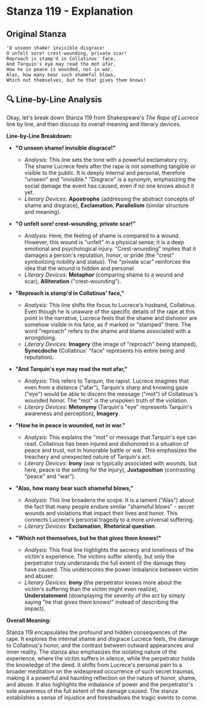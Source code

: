 # Stanza 119 - Explanation

## Original Stanza
```
'O unseen shame! invisible disgrace!
O unfelt sore! crest-wounding, private scar!
Reproach is stamp'd in Collatinus' face,
And Tarquin's eye may read the mot afar,
How he in peace is wounded, not in war.
Alas, how many bear such shameful blows,
Which not themselves, but he that gives them knows!
```

## 🔍 Line-by-Line Analysis
Okay, let's break down Stanza 119 from Shakespeare's *The Rape of Lucrece* line by line, and then discuss its overall meaning and literary devices.

**Line-by-Line Breakdown:**

*   **"O unseen shame! invisible disgrace!"**
    *   *Analysis:* This line sets the tone with a powerful exclamatory cry. The shame Lucrece feels after the rape is not something tangible or visible to the public. It is deeply internal and personal, therefore "unseen" and "invisible." "Disgrace" is a synonym, emphasizing the social damage the event has caused, even if no one knows about it yet.
    *   *Literary Devices:* **Apostrophe** (addressing the abstract concepts of shame and disgrace), **Exclamation**, **Parallelism** (similar structure and meaning).

*   **"O unfelt sore! crest-wounding, private scar!"**
    *   *Analysis:* Here, the feeling of shame is compared to a wound. However, this wound is "unfelt" in a physical sense; it is a deep emotional and psychological injury. "Crest-wounding" implies that it damages a person's reputation, honor, or pride (the "crest" symbolizing nobility and status). The "private scar" reinforces the idea that the wound is hidden and personal.
    *   *Literary Devices:* **Metaphor** (comparing shame to a wound and scar), **Alliteration** ("crest-wounding").

*   **"Reproach is stamp'd in Collatinus' face,"**
    *   *Analysis:* This line shifts the focus to Lucrece's husband, Collatinus. Even though he is unaware of the specific details of the rape at this point in the narrative, Lucrece feels that the shame and dishonor are somehow visible in his face, as if marked or "stamped" there. The word "reproach" refers to the shame and blame associated with a wrongdoing.
    *   *Literary Devices:* **Imagery** (the image of "reproach" being stamped), **Synecdoche** (Collatinus' "face" represents his entire being and reputation).

*   **"And Tarquin's eye may read the mot afar,"**
    *   *Analysis:* This refers to Tarquin, the rapist. Lucrece imagines that even from a distance ("afar"), Tarquin's sharp and knowing gaze ("eye") would be able to discern the message ("mot") of Collatinus's wounded honor. The "mot" is the unspoken truth of the violation.
    *   *Literary Devices:* **Metonymy** (Tarquin's "eye" represents Tarquin's awareness and perception), **Imagery**.

*   **"How he in peace is wounded, not in war."**
    *   *Analysis:* This explains the "mot" or message that Tarquin's eye can read. Collatinus has been injured and dishonored in a situation of peace and trust, not in honorable battle or war. This emphasizes the treachery and unexpected nature of Tarquin's act.
    *   *Literary Devices:* **Irony** (war is typically associated with wounds, but here, peace is the setting for the injury), **Juxtaposition** (contrasting "peace" and "war").

*   **"Alas, how many bear such shameful blows,"**
    *   *Analysis:* This line broadens the scope. It is a lament ("Alas") about the fact that many people endure similar "shameful blows" - secret wounds and violations that impact their lives and honor. This connects Lucrece's personal tragedy to a more universal suffering.
    *   *Literary Devices:* **Exclamation**, **Rhetorical question**.

*   **"Which not themselves, but he that gives them knows!"**
    *   *Analysis:* This final line highlights the secrecy and loneliness of the victim's experience. The victims suffer silently, but only the perpetrator truly understands the full extent of the damage they have caused. This underscores the power imbalance between victim and abuser.
    *   *Literary Devices:* **Irony** (the perpetrator knows more about the victim's suffering than the victim might even realize), **Understatement** (downplaying the severity of the act by simply saying "he that gives them knows!" instead of describing the impact).

**Overall Meaning:**

Stanza 119 encapsulates the profound and hidden consequences of the rape. It explores the internal shame and disgrace Lucrece feels, the damage to Collatinus's honor, and the contrast between outward appearances and inner reality. The stanza also emphasizes the isolating nature of the experience, where the victim suffers in silence, while the perpetrator holds the knowledge of the deed. It shifts from Lucrece's personal pain to a broader meditation on the widespread occurrence of such secret traumas, making it a powerful and haunting reflection on the nature of honor, shame, and abuse. It also highlights the imbalance of power and the perpetrator's sole awareness of the full extent of the damage caused. The stanza establishes a sense of injustice and foreshadows the tragic events to come.
